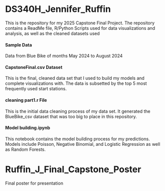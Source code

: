 # DS340H_Jennifer_Ruffin
This is the repository for my 2025 Capstone Final Project. The repository contains a ReadMe file, R/Python Scripts used for data visualizations and analysis, as well as the cleaned datasets used

#### Sample Data
Data from Blue Bike of months May 2024 to August 2024

#### CapstoneFinal.csv Dataset
This is the final, cleaned data set that I used to build my models and complete visualizations with. The data is subsetted by the top 5 most frequently used start stations. 

#### cleaning part1.r File
This is the initial data cleaning process of my data set. It generated the BlueBike_csv dataset that was too big to place in this repository. 

#### Model building.ipynb
This notebook contains the model building process for my predictions. Models include Poisson, Negative Binomial, and Logistic Regression as well as Random Forests.

# Ruffin_J_Final_Capstone_Poster
Final poster for presentation
